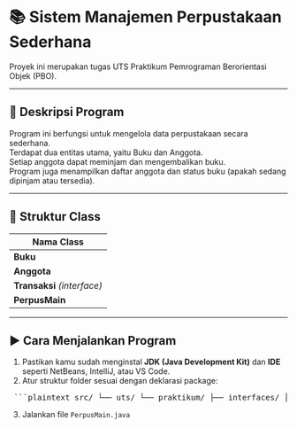 # 📚 Sistem Manajemen Perpustakaan Sederhana
Proyek ini merupakan tugas UTS Praktikum Pemrograman Berorientasi Objek (PBO).  

---

## 🧾 Deskripsi Program
Program ini berfungsi untuk mengelola data perpustakaan secara sederhana.  
Terdapat dua entitas utama, yaitu Buku dan Anggota.  
Setiap anggota dapat meminjam dan mengembalikan buku.  
Program juga menampilkan daftar anggota dan status buku (apakah sedang dipinjam atau tersedia).

---

## 🧱 Struktur Class

| Nama Class |
|-------------|
| **Buku** | 
| **Anggota** | 
| **Transaksi** *(interface)* | 
| **PerpusMain** | 

---

## ▶️ Cara Menjalankan Program
1. Pastikan kamu sudah menginstal **JDK (Java Development Kit)** dan **IDE** seperti NetBeans, IntelliJ, atau VS Code.  
2. Atur struktur folder sesuai dengan deklarasi package:
<pre> ```plaintext src/ └── uts/ └── praktikum/ ├── interfaces/ │ └── Transaksi.java ├── models/ │ ├── Buku.java │ └── Anggota.java └── PerpusMain.java ``` </pre>
3. Jalankan file `PerpusMain.java`
